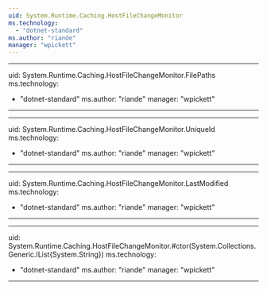 ```yaml
---
uid: System.Runtime.Caching.HostFileChangeMonitor
ms.technology: 
  - "dotnet-standard"
ms.author: "riande"
manager: "wpickett"
---
```


---
uid: System.Runtime.Caching.HostFileChangeMonitor.FilePaths
ms.technology: 
  - "dotnet-standard"
ms.author: "riande"
manager: "wpickett"
---

---
uid: System.Runtime.Caching.HostFileChangeMonitor.UniqueId
ms.technology: 
  - "dotnet-standard"
ms.author: "riande"
manager: "wpickett"
---

---
uid: System.Runtime.Caching.HostFileChangeMonitor.LastModified
ms.technology: 
  - "dotnet-standard"
ms.author: "riande"
manager: "wpickett"
---

---
uid: System.Runtime.Caching.HostFileChangeMonitor.#ctor(System.Collections.Generic.IList{System.String})
ms.technology: 
  - "dotnet-standard"
ms.author: "riande"
manager: "wpickett"
---
